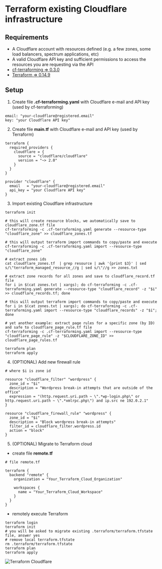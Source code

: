# Terraform existing Cloudflare infrastructure

## Requirements

- A Cloudflare account with resources defined (e.g. a few zones, some load balancers, spectrum applications, etc)
- A valid Cloudflare API key and sufficient permissions to access the resources you are requesting via the API
- [cf-terraforming => 0.3.0](https://github.com/cloudflare/cf-terraforming)
- [Terraform => 0.14.9](https://www.terraform.io/downloads.html)

## Setup

1. Create file **.cf-terraforming.yaml** with Cloudflare e-mail and API key (used by cf-terraforming)

```
email: "your-cloudflare@registered.email"
key: "your Cloudflare API key"
```

2. Create file **main.tf** with Cloudflare e-mail and API key (used by Terraform)

```
terraform {
  required_providers {
    cloudflare = {
      source = "cloudflare/cloudflare"
      version = "~> 2.0"
    }
  }
}

provider "cloudflare" { 
  email   = "your-cloudflare@registered.email"
  api_key = "your Cloudflare API key"
}

```

3. Import existing Cloudflare infrastructure

```
terraform init

# this will create resource blocks, we automatically save to cloudflare_zone.tf file
cf-terraforming -c .cf-terraforming.yaml generate --resource-type "cloudflare_zone" >> cloudflare_zones.tf

# this will output terraform import commands to copy/paste and execute
cf-terraforming -c .cf-terraforming.yaml import --resource-type "cloudflare_zone"

# extract zones ids
cat cloudflare_zones.tf  | grep resource | awk '{print $3}' | sed s/\"terraform_managed_resource_//g | sed s/\"//g >> zones.txt

# extract zone records for all zones and save to cloudflare_record.tf file
for i in $(cat zones.txt | xargs); do cf-terraforming -c .cf-terraforming.yaml generate --resource-type "cloudflare_record" -z "$i" >> cloudflare_records.tf; done

# this will output terraform import commands to copy/paste and execute
for i in $(cat zones.txt | xargs); do cf-terraforming -c .cf-terraforming.yaml import --resource-type "cloudflare_records" -z "$i"; done

# yet another example: extract page rules for a specific zone (by ID) and safe to cloudflare_page_rule.tf file
cf-terraforming -c .cf-terraforming.yaml import --resource-type "cloudflare_page_rule" -z "$CLOUDFLARE_ZONE_ID" >> cloudflare_page_rules.tf

terraform plan
terraform apply
```

4. (OPTIONAL) Add new firewall rule

```
# where $i is zone id

resource "cloudflare_filter" "wordpress" {
  zone_id = "$i"
  description = "Wordpress break-in attempts that are outside of the office"
  expression = "(http.request.uri.path ~ \".*wp-login.php\" or http.request.uri.path ~ \".*xmlrpc.php\") and ip.src ne 192.0.2.1"
}

resource "cloudflare_firewall_rule" "wordpress" {
  zone_id = "$i"
  description = "Block wordpress break-in attempts"
  filter_id = cloudflare_filter.wordpress.id
  action = "block"
}
```

5. (OPTIONAL) Migrate to Terraform cloud

- create file **remote.tf**

```
# file remote.tf

terraform {
  backend "remote" {
    organization = "Your_Terraform_Cloud_Organization"

    workspaces {
      name = "Your_Terraform_Cloud_Workspace"
    }
  }
}
```

- remotely execute Terraform

```
terraform login
terraform init
# you will be asked to migrate existing .terraform/terraform.tfstate file, answer yes
# remove local terraform.tfstate
rm .terraform/terraform.tfstate
terraform plan
terraform apply
```

![Terraform Cloudflare](https://raw.githubusercontent.com/fabriziosalmi/cloudflare-terraform/main/cloudflare-terraform.png)
